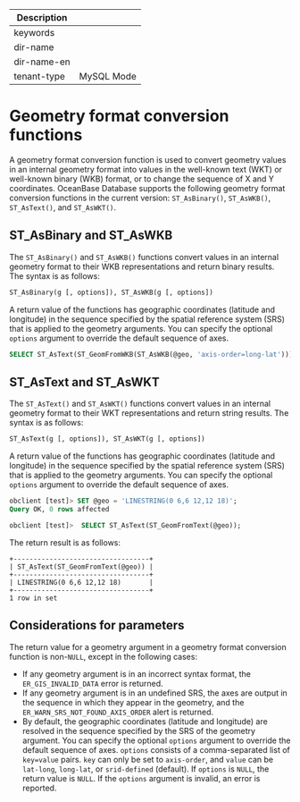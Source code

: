 | Description   |                 |
|---------------|-----------------|
| keywords      |                 |
| dir-name      |                 |
| dir-name-en   |                 |
| tenant-type   | MySQL Mode      |

# Geometry format conversion functions

A geometry format conversion function is used to convert geometry values in an internal geometry format into values in the well-known text (WKT) or well-known binary (WKB) format, or to change the sequence of X and Y coordinates. OceanBase Database supports the following geometry format conversion functions in the current version: `ST_AsBinary()`, `ST_AsWKB()`, `ST_AsText()`, and `ST_AsWKT()`. 

## ST_AsBinary and ST_AsWKB

The `ST_AsBinary()` and `ST_AsWKB()` functions convert values in an internal geometry format to their WKB representations and return binary results. The syntax is as follows:

```sql
ST_AsBinary(g [, options]), ST_AsWKB(g [, options])
```

A return value of the functions has geographic coordinates (latitude and longitude) in the sequence specified by the spatial reference system (SRS) that is applied to the geometry arguments. You can specify the optional `options` argument to override the default sequence of axes. 

```sql
SELECT ST_AsText(ST_GeomFromWKB(ST_AsWKB(@geo, 'axis-order=long-lat')));
```

## ST_AsText and ST_AsWKT

The `ST_AsText()` and `ST_AsWKT()` functions convert values in an internal geometry format to their WKT representations and return string results. The syntax is as follows:

```sql
ST_AsText(g [, options]), ST_AsWKT(g [, options])
```

A return value of the functions has geographic coordinates (latitude and longitude) in the sequence specified by the spatial reference system (SRS) that is applied to the geometry arguments. You can specify the optional `options` argument to override the default sequence of axes. 

```sql
obclient [test]> SET @geo = 'LINESTRING(0 6,6 12,12 18)';
Query OK, 0 rows affected

obclient [test]>  SELECT ST_AsText(ST_GeomFromText(@geo));
```

The return result is as follows:

```shell
+----------------------------------+
| ST_AsText(ST_GeomFromText(@geo)) |
+----------------------------------+
| LINESTRING(0 6,6 12,12 18)       |
+----------------------------------+
1 row in set
```

## Considerations for parameters

The return value for a geometry argument in a geometry format conversion function is non-`NULL`, except in the following cases:

- If any geometry argument is in an incorrect syntax format, the `ER_GIS_INVALID_DATA` error is returned. 
- If any geometry argument is in an undefined SRS, the axes are output in the sequence in which they appear in the geometry, and the `ER_WARN_SRS_NOT_FOUND_AXIS_ORDER` alert is returned. 
- By default, the geographic coordinates (latitude and longitude) are resolved in the sequence specified by the SRS of the geometry argument. You can specify the optional `options` argument to override the default sequence of axes. `options` consists of a comma-separated list of `key=value` pairs. `key` can only be set to `axis-order`, and `value` can be `lat-long`, `long-lat`, or `srid-defined` (default). If `options` is `NULL`, the return value is `NULL`. If the `options` argument is invalid, an error is reported. 
